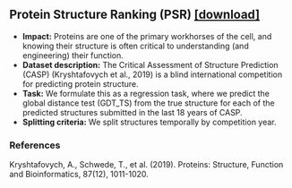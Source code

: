 ## Protein Structure Ranking (PSR) [[download]](https://drive.google.com/uc?export=download&id=1-Hn2f60BC4aJYGKLCeL_gebXVQYF6ZGS)
  - **Impact:** Proteins are one of the primary workhorses of the cell, and knowing their structure is often critical to understanding (and engineering) their function.
  - **Dataset description:** The Critical Assessment of Structure Prediction (CASP) (Kryshtafovych et al., 2019) is a blind international competition for predicting protein structure.
  - **Task:** We formulate this as a regression task, where we predict the global distance test (GDT_TS) from the true structure for each of the predicted structures submitted in the last 18 years of CASP.
  - **Splitting criteria:** We split structures temporally by competition year.

### References

Kryshtafovych, A., Schwede, T., et al. (2019). Proteins: Structure, Function and Bioinformatics, 87(12), 1011-1020.
